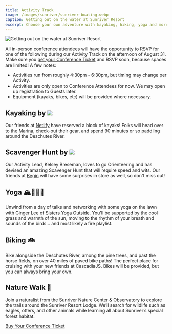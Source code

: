 ```yaml
---
title: Activity Track
image: /images/sunriver/sunriver-boating.webp
caption: Getting out on the water at Sunriver Resort
excerpt: Choose your own adventure with kayaking, hiking, yoga and more!
---
```

![Getting out on the water at Sunriver Resort](/images/sunriver/sunriver-boating.webp)

All in-person conference attendees will have the opportunity to RSVP for one of the following during our Activity Track on the afternoon of August 31. Make sure you [get your Conference Ticket](/tickets) and RSVP soon, because spaces are limited! A few notes:

- Activities run from roughly 4:30pm - 6:30pm, but timing may change per Activity.
- Activities are only open to Conference Attendees for now. We may open up registration to Guests later.
- Equipment (kayaks, bikes, etc) will be provided where necessary.

<h2>Kayaking by <img src="/images/sponsors/netlify.svg"/></h2>

Our friends at [Netlify](/sponsors/netlify) have reserved a block of kayaks! Folks will head over to the Marina, check-out their gear, and spend 90 minutes or so paddling around the Deschutes River.

<h2>Scavenger Hunt by <img src="/images/sponsors/begin.svg"/></h2>

Our Activity Lead, Kelsey Breseman, loves to go Orienteering and has devised an amazing Scavenger Hunt that will require speed and wits. Our friends at [Begin](/sponsors/begin) will have some surprises in store as well, so don't miss out!

## Yoga 🏔🧘‍♀️✨

Unwind from a day of talks and networking with some yoga on the lawn with Ginger Lee of [Sisters Yoga Outside](http://www.shakatownyoga.com/). You'll be supported by the cool grass and warmth of the sun, moving to the rhythm of your breath and sounds of the birds... and most likely a fire playlist. 

## Biking 🚲

Bike alongside the Deschutes River, among the pine trees, and past the horse fields, on over 40 miles of paved bike paths! The perfect place for cruising with your new friends at CascadiaJS. Bikes will be provided, but you can always bring your own.

## Nature Walk 🌲

Join a naturalist from the Sunriver Nature Center & Observatory to explore the trails around the Sunriver Resort Lodge. We’ll search for wildlife such as eagles, otters, and other animals while learning all about Sunriver’s special forest habitat. 

<div class="cta"><a href="/tickets">Buy Your Conference Ticket</a></div>